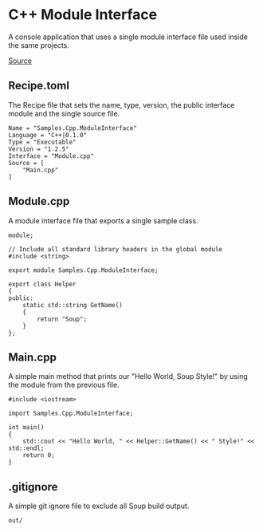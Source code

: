 # C++ Module Interface
A console application that uses a single module interface file used inside the same projects.

[Source](https://github.com/SoupBuild/Soup/tree/main/Samples/Cpp/ModuleInterface)

## Recipe.toml
The Recipe file that sets the name, type, version, the public interface module and the single source file.
```
Name = "Samples.Cpp.ModuleInterface"
Language = "C++|0.1.0"
Type = "Executable"
Version = "1.2.5"
Interface = "Module.cpp"
Source = [
    "Main.cpp"
]
```

## Module.cpp
A module interface file that exports a single sample class.
```
module;

// Include all standard library headers in the global module
#include <string>

export module Samples.Cpp.ModuleInterface;

export class Helper
{
public:
    static std::string GetName()
    {
        return "Soup";
    }
};
```

## Main.cpp
A simple main method that prints our "Hello World, Soup Style!" by using the module from the previous file.
```
#include <iostream>

import Samples.Cpp.ModuleInterface;

int main()
{
    std::cout << "Hello World, " << Helper::GetName() << " Style!" << std::endl;
    return 0;
}
```

## .gitignore
A simple git ignore file to exclude all Soup build output.
```
out/
```